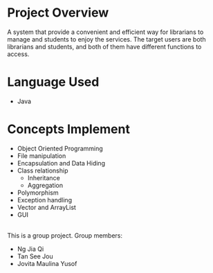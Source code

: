 # Project Overview
A system that provide a convenient and efficient way for librarians to manage and students to enjoy the services.
The target users are both librarians and students, and both of them have different functions to access.

# Language Used
- Java 

# Concepts Implement
- Object Oriented Programming
- File manipulation
- Encapsulation and Data Hiding
- Class relationship
  - Inheritance
   - Aggregation
- Polymorphism
- Exception handling
- Vector and ArrayList
- GUI

<br/>This is a group project. Group members:
- Ng Jia Qi
- Tan See Jou
- Jovita Maulina Yusof
